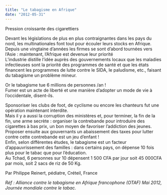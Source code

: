 ```yaml
---
title: "Le tabagisme en Afrique"
date: "2012-05-31"
---
```


Pression croissante des cigarettiers

Devant les législations de plus en plus contraignantes dans les pays du nord, les multinationales font tout pour écouler leurs stocks en Afrique. Depuis une vingtaine d’années les firmes se sont d’abord tournées vers l’Asie : maintenant, l’Afrique est devenue leur priorité  
L’industrie distille l’idée auprès des gouvernements locaux que les maladies infectieuses sont la priorité des programmes de santé et que les états financent les programmes de lutte contre le SIDA, le paludisme, etc., faisant du tabagisme un problème mineur.

Or le tabagisme tue 6 millions de personnes /an !  
Fumer est un acte de liberté et une manière d’adopter un mode de vie à l’occidentale, disent-ils.

Sponsoriser les clubs de foot, de cyclisme ou encore les chanteurs fut une opération maintenant interdite.  
Mais il y a aussi la corruption des ministères et, pour terminer, la fin de la fin, une arme secrète : organiser la contrebande pour introduire des cigarettes à bas prix, un bon moyen de favoriser l’addiction des jeunes. Proposer ensuite aux gouvernants un abaissement des taxes pour lutter contre cette contrebande est un jeu d’enfant !  
Enfin, selon différentes études, le tabagisme est un facteur d’appauvrissement des familles : dans certains pays, on dépense 10 fois plus pour le tabac que pour l’éducation.  
Au Tchad, 6 personnes sur 10 dépensent 1 500 CFA par jour soit 45 000CFA par mois, soit 2 sacs de riz de 50 Kg.

Par Philippe Reinert, pédiatre, Créteil, France

_Réf : Alliance contre le tabagisme en Afrique francophone (OTAF) Mai 2012, Journée mondiale contre le tabac._